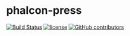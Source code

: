 # phalcon-press

[![Build Status](https://travis-ci.org/jorge-matricali/phalcon-press.svg?branch=master)](https://travis-ci.org/jorge-matricali/phalcon-press) [![license](https://img.shields.io/github/license/jorge-matricali/phalcon-press.svg)](LICENSE.txt) [![GitHub contributors](https://img.shields.io/github/contributors/jorge-matricali/phalcon-press.svg)](https://github.com/jorge-matricali/phalcon-press/graphs/contributors)
